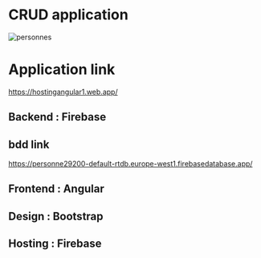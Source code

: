 # CRUD application 

![personnes](https://user-images.githubusercontent.com/96910658/181253235-2116fe41-228e-4e36-883d-a664d0fbb829.png)

# Application link
https://hostingangular1.web.app/

## Backend : Firebase 
## bdd link
https://personne29200-default-rtdb.europe-west1.firebasedatabase.app/
## Frontend : Angular
## Design : Bootstrap
## Hosting : Firebase 




